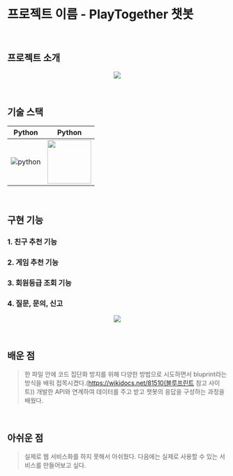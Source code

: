 # 프로젝트 이름 - PlayTogether 챗봇
<br>

## 프로젝트 소개

<p align="center">
<img src="https://github.com/pyominmin/ChatBot_Project/blob/main/images/%ED%94%8C%ED%88%AC.png">
</p>
<br>

## 기술 스택

| Python | Python |
| :--------: | :--------: |
|![python](https://upload.wikimedia.org/wikipedia/commons/thumb/c/c3/Python-logo-notext.svg/100px-Python-logo-notext.svg.png)|<img src="https://encrypted-tbn0.gstatic.com/images?q=tbn:ANd9GcSA9h4HeUrM518StL4CQ1gnf2lQiIH-DH3xpg&s" width="100px">|
<br>

## 구현 기능

### 1. 친구 추천 기능

### 2. 게임 추천 기능

### 3. 회원등급 조회 기능

### 4. 질문, 문의, 신고

<p align="center">
<img src="https://github.com/pyominmin/ChatBot_Project/blob/main/images/%EA%B8%B0%EB%8A%A5.png">
</p>

<br>

## 배운 점
>  한 파일 안에 코드 집단화 방지를 위해 다양한 방법으로 시도하면서 bluprint라는 방식을 배워 접목시켰다.(https://wikidocs.net/81510(블루프린트 참고 사이트))
> 개발한 API와 연계하여 데이터를 주고 받고 챗봇의 응답을 구성하는 과정을 배웠다.
<br>

## 아쉬운 점
> 실제로 웹 서비스화를 하지 못해서 아쉬웠다. 다음에는 실제로 사용할 수 있는 서비스를 만들어보고 싶다.
